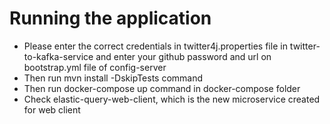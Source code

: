 # Running the application
- Please enter the correct credentials in twitter4j.properties file in twitter-to-kafka-service 
and enter your github password and url on bootstrap.yml file of config-server
- Then run mvn install -DskipTests command
- Then run docker-compose up command in docker-compose folder
- Check elastic-query-web-client, which is the new microservice created for web client